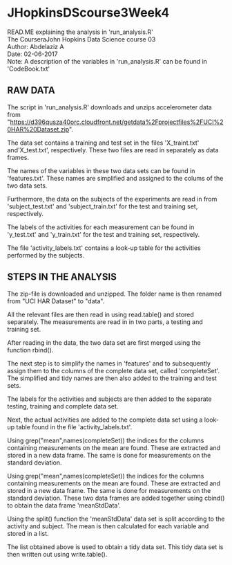 # JHopkinsDScourse3Week4

READ.ME explaining the analysis in 'run_analysis.R'  
The CourseraJohn Hopkins Data Science course 03  
Author: Abdelaziz A  
Date:   02-06-2017  
Note: A description of the variables in 'run_analysis.R' can be found in 'CodeBook.txt' 

## RAW DATA
The script in 'run_analysis.R' downloads and unzips accelerometer data
from "https://d396qusza40orc.cloudfront.net/getdata%2Fprojectfiles%2FUCI%20HAR%20Dataset.zip". 

The data set contains a training and test set in the files 'X_traint.txt' and'X_test.txt', respectively. These two files are read in separately as data frames.

The names of the variables in these two data sets can be found in 'features.txt'. These names are simplified and assigned to the colums of the two data sets.

Furthermore, the data on the subjects of the experiments are read in from 'subject_test.txt' and 'subject_train.txt' for the test and training set, respectively.

The labels of the activities for each measurement can be found in 'y_test.txt' and 'y_train.txt' for the test and training set, respectively.

The file 'activity_labels.txt' contains a  look-up table for the activities performed by the subjects. 

## STEPS IN THE ANALYSIS
The zip-file is downloaded and unzipped. The folder name is then renamed from "UCI HAR Dataset" to "data".

All the relevant files are then read in using read.table() and stored separately. The measurements are read in in two parts, a testing and training set.

After reading in the data, the two data set are first merged using the function rbind().

The next step is to simplify the names in 'features' and to subsequently assign them to the columns of the complete data set, called 'completeSet'. The simplified and tidy names are then also added to the training and test sets.

The labels for the activities and subjects are then added to the separate testing, training and complete data set. 

Next, the actual activities are added to the complete data set using a look-up table found in the file 'activity_labels.txt'.

Using grep("mean",names(completeSet)) the indices for the columns containing measurements on the mean are found. These are extracted and stored in a new data frame. The same is done for measurements on the standard deviation.

Using grep("mean",names(completeSet)) the indices for the columns containing measurements on the mean are found. These are extracted and stored in a new data frame. The same is done for measurements on the standard deviation. These two data frames are added together using cbind() to obtain the data frame 'meanStdData'.

Using the split() function the 'meanStdData' data set is split according to the activity and subject. The mean is then calculated for each variable and stored in a list.

The list obtained above is used to obtain a tidy data set. This tidy data set is then written out using write.table().

